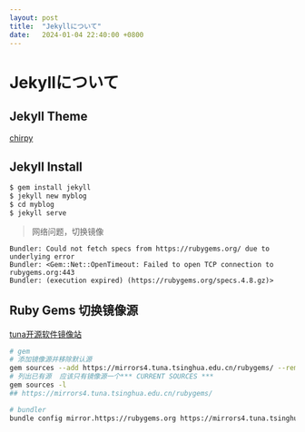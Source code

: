 ```yaml
---
layout: post
title:  "Jekyllについて"
date:   2024-01-04 22:40:00 +0800
---
```

# Jekyllについて 

## Jekyll Theme

[chirpy](https://github.com/cotes2020/chirpy-starter)

## Jekyll Install

```bash
$ gem install jekyll
$ jekyll new myblog
$ cd myblog
$ jekyll serve
```

> 网络问题，切换镜像
```
Bundler: Could not fetch specs from https://rubygems.org/ due to underlying error
Bundler: <Gem::Net::OpenTimeout: Failed to open TCP connection to rubygems.org:443
Bundler: (execution expired) (https://rubygems.org/specs.4.8.gz)>
```

## Ruby Gems 切换镜像源

[tuna开源软件镜像站](https://mirror.tuna.tsinghua.edu.cn/help/rubygems/)

```bash
# gem
# 添加镜像源并移除默认源
gem sources --add https://mirrors4.tuna.tsinghua.edu.cn/rubygems/ --remove https://rubygems.org/
# 列出已有源  应该只有镜像源一个*** CURRENT SOURCES ***
gem sources -l
## https://mirrors4.tuna.tsinghua.edu.cn/rubygems/

# bundler
bundle config mirror.https://rubygems.org https://mirrors4.tuna.tsinghua.edu.cn/rubygems
```
